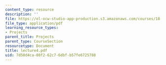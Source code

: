 ```yaml
---
content_type: resource
description: ''
file: https://ol-ocw-studio-app-production.s3.amazonaws.com/courses/18-704-seminar-in-algebra-and-number-theory-rational-points-on-elliptic-curves-fall-2004/7d50d4ca08f262c76dbfb57fe6725788_lecture4.pdf
file_type: application/pdf
learning_resource_types:
- Projects
parent_title: Projects
parent_type: CourseSection
resourcetype: Document
title: lecture4.pdf
uid: 7d50d4ca-08f2-62c7-6dbf-b57fe6725788
---
```

